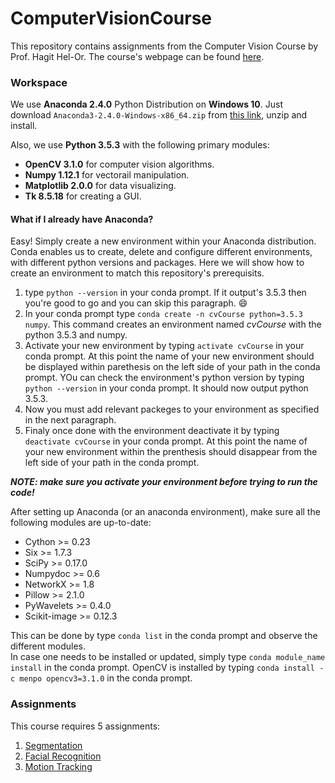 # ComputerVisionCourse
This repository contains assignments from the Computer Vision Course by Prof. Hagit Hel-Or. 
The course's webpage can be found [here](http://cs.haifa.ac.il/hagit/courses/CV).

### Workspace
We use **Anaconda 2.4.0** Python Distribution on **Windows 10**.
Just download `Anaconda3-2.4.0-Windows-x86_64.zip` from [this link](https://repo.continuum.io/archive/.winzip/ "zipped Windows installers"), unzip and install.

Also, we use **Python 3.5.3** with the following primary modules:
  * **OpenCV 3.1.0** for computer vision algorithms.
  * **Numpy 1.12.1** for vectorail manipulation. 
  * **Matplotlib 2.0.0** for data visualizing.
  * **Tk 8.5.18** for creating a GUI.

#### What if I already have Anaconda?
Easy! Simply create a new environment within your Anaconda distribution.
Conda enables us to create, delete and configure different environments, with different python versions and packages.
Here we will show how to create an environment to match this repository's prerequisits. 
 1. type `python --version` in your conda prompt. If it output's 3.5.3 then you're good to go and you can skip this paragraph. :smile:
 2. In your conda prompt type `conda create -n cvCourse python=3.5.3 numpy`. This command creates an environment named *cvCourse* with the python 3.5.3 and numpy.
 3. Activate your new environment by typing `activate cvCourse` in your conda prompt. At this point the name of your new environment should be displayed within parethesis on the left side of your path in the conda prompt. YOu can check the environment's python version by typing `python --version` in your conda prompt. It should now output python 3.5.3.
 4. Now you must add relevant packeges to your environment as specified in the next paragraph.
 5. Finaly once done with the environment deactivate it by typing `deactivate cvCourse` in your conda prompt. At this point the name of your new environment within the prenthesis should disappear from the left side of your path in the conda prompt.
 
***NOTE: make sure you activate your environment before trying to run the code!***

After setting up Anaconda (or an anaconda environment), make sure all the following modules are up-to-date:
  * Cython >= 0.23
  * Six >= 1.7.3
  * SciPy >= 0.17.0
  * Numpydoc >= 0.6
  * NetworkX >= 1.8
  * Pillow >= 2.1.0
  * PyWavelets >= 0.4.0
  * Scikit-image >= 0.12.3

This can be done by type `conda list` in the conda prompt and observe the different modules.  
In case one needs to be installed or updated, simply type `conda module_name install` in the conda prompt. 
OpenCV is installed by typing `conda install -c menpo opencv3=3.1.0` in the conda prompt.

### Assignments
This course requires 5 assignments:
  1. [Segmentation](/segmentation/guide.md)
  2. [Facial Recognition](/facialRecognition/guide.md)
  3. [Motion Tracking](/bugTracker/guide.md)
